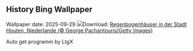 ## History Bing Wallpaper
Wallpaper date: 2025-09-29
![](https://www.bing.com/th?id=OHR.HoutenHouses_DE-DE0958725859_UHD.jpg&w=1000)Download: [Regenbogenhäuser in der Stadt Houten, Niederlande (© George Pachantouris/Getty Images)](https://www.bing.com/th?id=OHR.HoutenHouses_DE-DE0958725859_UHD.jpg)

Auto get programm by LtgX
